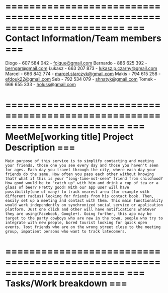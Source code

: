 ========================================================================
=== Contact Information/Team members			                     ===
========================================================================

Diogo - 607 584 042 - folque@gmail.com
Bernardo - 886 625 392 - berngar@gmail.com
Łukasz - 663 207 873 - lukasz.p.czarny@gmail.com
Marcel - 666 842 774 - marcel.starczyk@gmail.com
Makis - 794 615 258 - efdouk22@gmail.com
Seb - 792 534 079 - shnatyk@gmail.com
Tomek - 666 655 333 - holuss@gmail.com

========================================================================
=== MeetMe[working title] Project Description          		         ===
========================================================================

	Main purpose of this service is to simplify contacting and meeting your friends, those one you see every day and those you haven't seen for ages. Each day you travel through the city, where each day your friends do the same. How often you pass each other without knowing that? what if this is your "long-time-not-seen" friend from childhood? How good would be to "catch up" with him and drink a cup of tea or a glass of beer? Pretty good! With our app user will have possibility(one of many) to track nearest area (for example with different radius) looking for friends from his contact book. Then, easily set up a meeting and contact with them. This main functionality would work independently on synchronized social service or application platform. Just one click and other will have notifications whatever they are using(Facebook, Google+). Going further, this app may be target to the party cowboys who are new in the town, people who try to integrate with new people, bored tourist looking for quick open events, lost friends who are on the wrong street close to the meeting group, impatient persons who want to track latecomers.


========================================================================
=== Tasks/Work breakdown                                             ===
========================================================================





